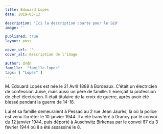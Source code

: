 ```yaml
---
title: Edouard Lopès
date: 2019-03-13

description: 'Ici la description courte pour le SEO'
image: ''

published: true
layout: post

cover_url: ''
cover_alt: description de l'image

author: dvdn
famille:  "famille-lopes"
tags: [ "Lopès" ]
---
```


M. Edouard Lopès est née le 21 Avril 1889 à Bordeaux. C’était un électricien de confession Juive, mais aussi un père de famille. Il exerçait la profession de chef électricien. Il était titulaire de la croix de guerre, après avoir été blessé pendant la guerre de 14-18.

Lui et sa famille demeuraient à Pessac au 2 rue Jean Jaurès, là où la police est venu l’arrêter le 10 janvier 1944. Il a été transféré à Drancy par le convoi du 12 janvier 1944, puis déporté à Auschwitz Birkenau par le convoi 67 du 3 février 1944 où il a été assassiné le 8.